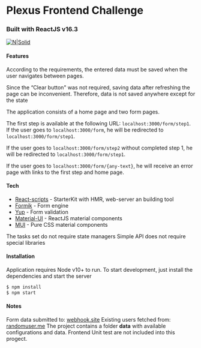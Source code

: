 # Plexus Frontend Challenge
### Built with ReactJS v16.3
[![N|Solid](https://blobs.gitbook.com/spaces%2F-LC0OOaYNhLAKEG18CVO%2Favatar.png?generation=1525813064181835&alt=media)](https://reactjs.org/)
#### Features
According to the requirements, the entered data must be saved when the user navigates between pages. 

Since the “Clear button" was not required, saving data after refreshing the page can be inconvenient. Therefore, data is not saved anywhere except for the state

The application consists of a home page and two form pages.

The first step is available at the following URL: `localhost:3000/form/step1`.
If the user goes to `localhost:3000/form`, he will be redirected to `localhost:3000/form/step1`.

If the user goes to `localhost:3000/form/step2` without completed step 1, he will be redirected to `localhost:3000/form/step1`.

If the user goes to `localhost:3000/form/{any-text}`, he will receive an error page with links to the first step and home page.

#### Tech
* [React-scripts](https://github.com/jaredpalmer/formik ) - StarterKit with HMR, web-server an building tool
* [Formik](https://github.com/jaredpalmer/formik ) - Form engine
* [Yup](https://github.com/jquense/yup ) - Form validation
* [Material-UI](https://github.com/mui-org/material-ui ) - ReactJS material components
* [MUI](https://github.com/mui-org/material-ui ) - Pure CSS material components

The tasks set do not require state managers
Simple API does not require special libraries

#### Installation 
Application requires Node v10+ to run. 
To start development, just install the dependencies and start the server
```sh
$ npm install
$ npm start
```

#### Notes 
Form data submitted to: [webhook.site](https://webhook.site/76c989af-0b79-419d-ab0e-508ac1b93b44 )
Existing users fetched from: [randomuser.me](https://randomuser.me/api/?results=50&nat=au&exc=login )
The project contains a folder **data** with available configurations and data.
Frontend Unit test are not included into this progect.
